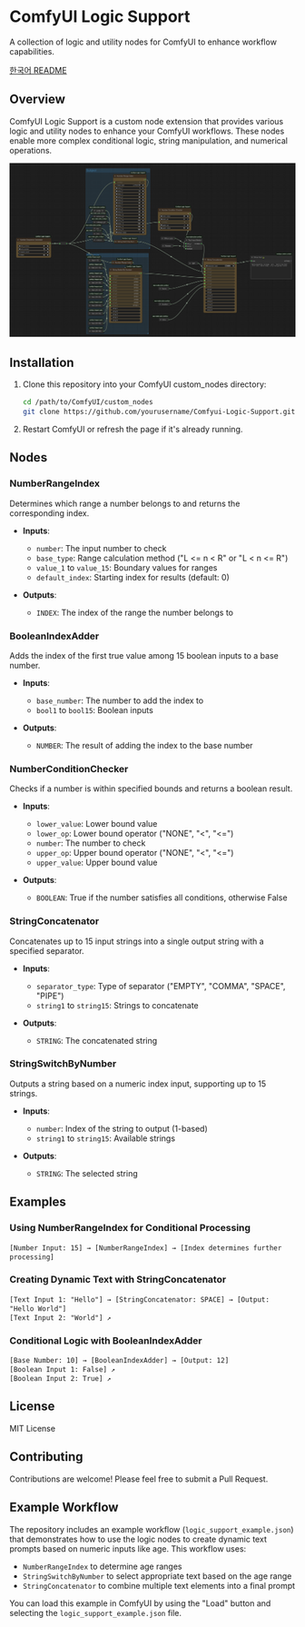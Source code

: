 # ComfyUI Logic Support

A collection of logic and utility nodes for ComfyUI to enhance workflow capabilities.

[한국어 README](README_ko.md)

## Overview

ComfyUI Logic Support is a custom node extension that provides various logic and utility nodes to enhance your ComfyUI workflows. These nodes enable more complex conditional logic, string manipulation, and numerical operations.

![Example Workflow](logic_support_example.png)

## Installation

1. Clone this repository into your ComfyUI custom_nodes directory:
   ```bash
   cd /path/to/ComfyUI/custom_nodes
   git clone https://github.com/yourusername/Comfyui-Logic-Support.git
   ```

2. Restart ComfyUI or refresh the page if it's already running.

## Nodes

### NumberRangeIndex

Determines which range a number belongs to and returns the corresponding index.

- **Inputs**:
  - `number`: The input number to check
  - `base_type`: Range calculation method ("L <= n < R" or "L < n <= R")
  - `value_1` to `value_15`: Boundary values for ranges
  - `default_index`: Starting index for results (default: 0)

- **Outputs**:
  - `INDEX`: The index of the range the number belongs to

### BooleanIndexAdder

Adds the index of the first true value among 15 boolean inputs to a base number.

- **Inputs**:
  - `base_number`: The number to add the index to
  - `bool1` to `bool15`: Boolean inputs
  
- **Outputs**:
  - `NUMBER`: The result of adding the index to the base number

### NumberConditionChecker

Checks if a number is within specified bounds and returns a boolean result.

- **Inputs**:
  - `lower_value`: Lower bound value
  - `lower_op`: Lower bound operator ("NONE", "<", "<=")
  - `number`: The number to check
  - `upper_op`: Upper bound operator ("NONE", "<", "<=")
  - `upper_value`: Upper bound value
  
- **Outputs**:
  - `BOOLEAN`: True if the number satisfies all conditions, otherwise False

### StringConcatenator

Concatenates up to 15 input strings into a single output string with a specified separator.

- **Inputs**:
  - `separator_type`: Type of separator ("EMPTY", "COMMA", "SPACE", "PIPE")
  - `string1` to `string15`: Strings to concatenate
  
- **Outputs**:
  - `STRING`: The concatenated string

### StringSwitchByNumber

Outputs a string based on a numeric index input, supporting up to 15 strings.

- **Inputs**:
  - `number`: Index of the string to output (1-based)
  - `string1` to `string15`: Available strings
  
- **Outputs**:
  - `STRING`: The selected string

## Examples

### Using NumberRangeIndex for Conditional Processing

```
[Number Input: 15] → [NumberRangeIndex] → [Index determines further processing]
```

### Creating Dynamic Text with StringConcatenator

```
[Text Input 1: "Hello"] → [StringConcatenator: SPACE] → [Output: "Hello World"]
[Text Input 2: "World"] ↗
```

### Conditional Logic with BooleanIndexAdder

```
[Base Number: 10] → [BooleanIndexAdder] → [Output: 12]
[Boolean Input 1: False] ↗
[Boolean Input 2: True] ↗
```

## License

MIT License

## Contributing

Contributions are welcome! Please feel free to submit a Pull Request.

## Example Workflow

The repository includes an example workflow (`logic_support_example.json`) that demonstrates how to use the logic nodes to create dynamic text prompts based on numeric inputs like age. This workflow uses:

- `NumberRangeIndex` to determine age ranges
- `StringSwitchByNumber` to select appropriate text based on the age range
- `StringConcatenator` to combine multiple text elements into a final prompt

You can load this example in ComfyUI by using the "Load" button and selecting the `logic_support_example.json` file.
